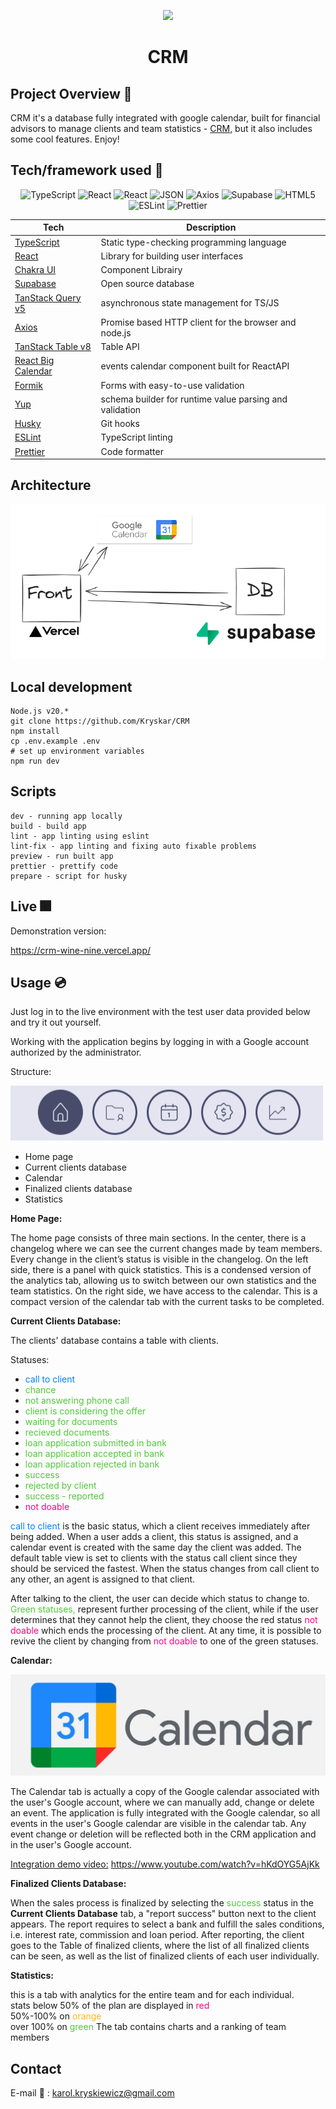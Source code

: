 <p align="center">
  <img src="https://cdn-icons-png.flaticon.com/512/6295/6295417.png" width="100" />
</p>
<p align="center">
    <h1 align="center">CRM</h1>
</p>

## Project Overview 📠

CRM it's a database fully integrated with google calendar, built for financial advisors to manage clients and team statistics - [CRM](https://crm-wine-nine.vercel.app/), but it also includes some cool features. Enjoy!

## Tech/framework used 🧰

<p align="center">
    <img src="https://img.shields.io/badge/TypeScript-3178C6.svg?style=flat&logo=TypeScript&logoColor=white" alt="TypeScript">
    <img src="https://img.shields.io/badge/React-61DAFB.svg?style=flat&logo=React&logoColor=black" alt="React">
     <img src="https://img.shields.io/badge/Chakra--UI-319795?flat&logo=chakra-ui&logoColor=white" alt="React">
    <img src="https://img.shields.io/badge/JSON-000000.svg?style=flat&logo=JSON&logoColor=white" alt="JSON">
	<img src="https://img.shields.io/badge/Axios-5A29E4.svg?style=flat&logo=Axios&logoColor=white" alt="Axios">
    <img src="https://img.shields.io/badge/Supabase-3ECF8E?style=flat&logo=supabase&logoColor=white" alt="Supabase">
    <img src="https://img.shields.io/badge/HTML5-E34F26.svg?style=flat&logo=HTML5&logoColor=white" alt="HTML5">
    <img src="https://img.shields.io/badge/ESLint-4B32C3.svg?style=flat&logo=ESLint&logoColor=white" alt="ESLint">
    <img src="https://img.shields.io/badge/Prettier-F7B93E.svg?style=flat&logo=Prettier&logoColor=black" alt="Prettier">
</p>

| Tech                                                                   | Description                                             |
| ---------------------------------------------------------------------- | ------------------------------------------------------- |
| [TypeScript](https://www.typescriptlang.org/)                          | Static type-checking programming language               |
| [React](https://reactjs.org/)                                          | Library for building user interfaces                    |
| [Chakra UI](https://v2.chakra-ui.com/)                                 | Component Librairy                                      |
| [Supabase](https://supabase.com/)                                      | Open source database                                    |
| [TanStack Query v5](https://tanstack.com/query/latest)                 | asynchronous state management for TS/JS                 |
| [Axios](https://github.com/axios/axios)                                | Promise based HTTP client for the browser and node.js   |
| [TanStack Table v8](https://tanstack.com/table/latest)                 | Table API                                               |
| [React Big Calendar](https://www.npmjs.com/package/react-big-calendar) | events calendar component built for ReactAPI            |
| [Formik](https://react-hook-form.com)                                  | Forms with easy-to-use validation                       |
| [Yup](https://github.com/jquense/yup)                                  | schema builder for runtime value parsing and validation |
| [Husky](https://github.comtypicode/husky)                              | Git hooks                                               |
| [ESLint](https://eslint.org/)                                          | TypeScript linting                                      |
| [Prettier](https://prettier.io/)                                       | Code formatter                                          |

## Architecture

![arch](./screenshots/arch.png)

## Local development

```Prerequisite
Node.js v20.*
git clone https://github.com/Kryskar/CRM
npm install
cp .env.example .env
# set up environment variables
npm run dev
```

## Scripts

```
dev - running app locally
build - build app
lint - app linting using eslint
lint-fix - app linting and fixing auto fixable problems
preview - run built app
prettier - prettify code
prepare - script for husky
```

## Live 🎆

Demonstration version:

https://crm-wine-nine.vercel.app/

## Usage 💿

Just log in to the live environment with the test user data provided below and try it out yourself.

Working with the application begins by logging in with a Google account authorized by the administrator.

Structure:

![menu](./screenshots/menu.png)

- Home page
- Current clients database
- Calendar
- Finalized clients database
- Statistics

<b>Home Page:</b>

The home page consists of three main sections. In the center, there is a changelog where we can see the current changes made by team members. Every change in the client’s status is visible in the changelog. On the left side, there is a panel with quick statistics. This is a condensed version of the analytics tab, allowing us to switch between our own statistics and the team statistics. On the right side, we have access to the calendar. This is a compact version of the calendar tab with the current tasks to be completed.

<b>Current Clients Database:</b>

The clients' database contains a table with clients.

Statuses:

- <span style="color:#007FFF;">call to client</span>
- <span style="color:#4cca36;">chance</span>
- <span style="color:#4cca36;">not answering phone call</span>
- <span style="color:#4cca36;">client is considering the offer</span>
- <span style="color:#4cca36;">waiting for documents</span>
- <span style="color:#4cca36;">recieved documents</span>
- <span style="color:#4cca36;">loan application submitted in bank</span>
- <span style="color:#4cca36;">loan application accepted in bank</span>
- <span style="color:#4cca36;">loan application rejected in bank</span>
- <span style="color:#4cca36;">success</span>
- <span style="color:#4cca36;">rejected by client</span>
- <span style="color:#4cca36;">success - reported</span>
- <span style="color:#FF007F;">not doable</span>

<span style="color:#007FFF;">call to client</span> is the basic status, which a client receives immediately after being added. When a user adds a client, this status is assigned, and a calendar event is created with the same day the client was added. The default table view is set to clients with the status call client since they should be serviced the fastest. When the status changes from call client to any other, an agent is assigned to that client.

After talking to the client, the user can decide which status to change to. <span style="color:#4cca36;">Green statuses,</span> represent further processing of the client, while if the user determines that they cannot help the client, they choose the red status <span style="color:#FF007F;">not doable</span> which ends the processing of the client. At any time, it is possible to revive the client by changing from <span style="color:#FF007F;">not doable</span> to one of the green statuses.

<b>Calendar:</b></br>

![googleCalendarLogo](./screenshots/google+calendar.jpg)

The Calendar tab is actually a copy of the Google calendar associated with the user's Google account, where we can manually add, change or delete an event. The application is fully integrated with the Google calendar, so all events in the user's Google calendar are visible in the calendar tab. Any event change or deletion will be reflected both in the CRM application and in the user's Google account.

<u>Integration demo video:</u> https://www.youtube.com/watch?v=hKdOYG5AjKk

<b>Finalized Clients Database:</b></br>

When the sales process is finalized by selecting the <span style="color:#4cca36;">success</span> status in the <b>Current Clients Database</b> tab, a "report success" button next to the client appears. The report requires to select a bank and fulfill the sales conditions, i.e. interest rate, commission and loan period. After reporting, the client goes to the Table of finalized clients, where the list of all finalized clients can be seen, as well as the list of finalized clients of each user individually.

<b>Statistics:</b></br>

this is a tab with analytics for the entire team and for each individual. </br>
stats below 50% of the plan are displayed in <span style="color:#FF007F;">red</span></br>
50%-100% on <span style="color:#FDB913;">orange</span> </br>
over 100% on <span style="color:#4cca36;">green</span>
The tab contains charts and a ranking of team members

## Contact

E-mail 📧 : karol.kryskiewicz@gmail.com </br>
